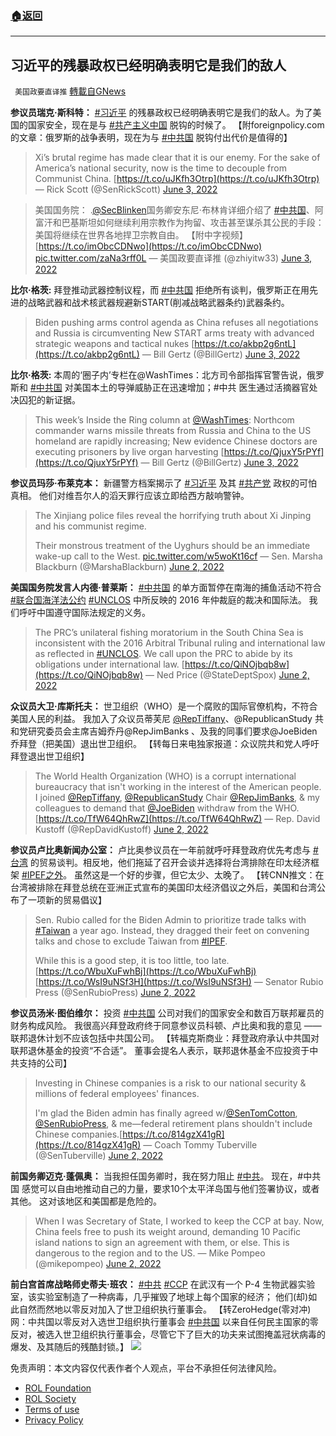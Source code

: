 ###  [:house:返回](README.md)
---


## 习近平的残暴政权已经明确表明它是我们的敌人
` 美国政要直译推` [轉載自GNews](https://gnews.org/zh-hans/2653948/)

**参议员瑞克·斯科特：** 
[#习近平](https://gettr.com/hashtag/%23%E4%B9%A0%E8%BF%91%E5%B9%B3) 的残暴政权已经明确表明它是我们的敌人。为了美国的国家安全，现在是与 [#共产主义中国](https://gettr.com/hashtag/%23%E5%85%B1%E4%BA%A7%E4%B8%BB%E4%B9%89%E4%B8%AD%E5%9B%BD) 脱钩的时候了。 【附foreignpolicy.com的文章：俄罗斯的战争表明，现在为与 [#中共国](https://gettr.com/hashtag/%23%E4%B8%AD%E5%85%B1%E5%9B%BD) 脱钩付出代价是值得的】

> Xi’s brutal regime has made clear that it is our enemy. For the sake of America’s national security, now is the time to decouple from Communist China. [https://t.co/uJKfh3Otrp](https://t.co/uJKfh3Otrp)
> — Rick Scott (@SenRickScott) [June 3, 2022](https://twitter.com/SenRickScott/status/1532525864247762954?ref_src=twsrc%5Etfw)

> 美国国务院：
> .[@SecBlinken](https://twitter.com/SecBlinken?ref_src=twsrc%5Etfw)国务卿安东尼·布林肯详细介绍了 [#中共国](https://twitter.com/hashtag/%E4%B8%AD%E5%85%B1%E5%9B%BD?src=hash&amp;ref_src=twsrc%5Etfw)、阿富汗和巴基斯坦如何继续利用宗教作为拘留、攻击甚至谋杀其公民的手段：美国将继续在世界各地捍卫宗教自由。
> 【附中字视频】 [https://t.co/imObcCDNwo](https://t.co/imObcCDNwo) [pic.twitter.com/zaNa3rff0L](https://t.co/zaNa3rff0L)
> — 美国政要直译推 (@zhiyitw33) [June 3, 2022](https://twitter.com/zhiyitw33/status/1532546756096905216?ref_src=twsrc%5Etfw)

**比尔·格茨:**
拜登推动武器控制议程，而 [#中共国](https://gettr.com/hashtag/%23%E4%B8%AD%E5%85%B1%E5%9B%BD) 拒绝所有谈判，俄罗斯正在用先进的战略武器和战术核武器规避新START(削减战略武器条约)武器条约。

> Biden pushing arms control agenda as China refuses all negotiations and Russia is circumventing New START arms treaty with advanced strategic weapons and tactical nukes [https://t.co/akbp2g6ntL](https://t.co/akbp2g6ntL)
> — Bill Gertz (@BillGertz) [June 3, 2022](https://twitter.com/BillGertz/status/1532539941309149184?ref_src=twsrc%5Etfw)

**比尔·格茨:**
本周的‘圈子内’专栏在@WashTimes：北方司令部指挥官警告说，俄罗斯和 [#中共国](https://gettr.com/hashtag/%23%E4%B8%AD%E5%85%B1%E5%9B%BD) 对美国本土的导弹威胁正在迅速增加；#中共 医生通过活摘器官处决囚犯的新证据。

> This week’s Inside the Ring column at [@WashTimes](https://twitter.com/WashTimes?ref_src=twsrc%5Etfw): Northcom commander warns missile threats from Russia and China to the US homeland are rapidly increasing; New evidence Chinese doctors are executing prisoners by live organ harvesting [https://t.co/QjuxY5rPYf](https://t.co/QjuxY5rPYf)
> — Bill Gertz (@BillGertz) [June 3, 2022](https://twitter.com/BillGertz/status/1532512542240567296?ref_src=twsrc%5Etfw)

**参议员玛莎·布莱克本：**
新疆警方档案揭示了 [#习近平](https://gettr.com/hashtag/%23%E4%B9%A0%E8%BF%91%E5%B9%B3) 及其 [#共产党](https://gettr.com/hashtag/%23%E5%85%B1%E4%BA%A7%E5%85%9A) 政权的可怕真相。 他们对维吾尔人的滔天罪行应该立即给西方敲响警钟。

> The Xinjiang police files reveal the horrifying truth about Xi Jinping and his communist regime.
> 
> Their monstrous treatment of the Uyghurs should be an immediate wake-up call to the West. [pic.twitter.com/w5woKt16cf](https://t.co/w5woKt16cf)
> — Sen. Marsha Blackburn (@MarshaBlackburn) [June 2, 2022](https://twitter.com/MarshaBlackburn/status/1532497956326330385?ref_src=twsrc%5Etfw)

**美国国务院发言人内德·普莱斯：**
[#中共国](https://gettr.com/hashtag/%23%E4%B8%AD%E5%85%B1%E5%9B%BD) 的单方面暂停在南海的捕鱼活动不符合 [#联合国海洋法公约](https://gettr.com/hashtag/%23%E8%81%94%E5%90%88%E5%9B%BD%E6%B5%B7%E6%B4%8B%E6%B3%95%E5%85%AC%E7%BA%A6) [#UNCLOS](https://gettr.com/hashtag/%23UNCLOS) 中所反映的 2016 年仲裁庭的裁决和国际法。 我们呼吁中国遵守国际法规定的义务。

> The PRC’s unilateral fishing moratorium in the South China Sea is inconsistent with the 2016 Arbitral Tribunal ruling and international law as reflected in [#UNCLOS](https://twitter.com/hashtag/UNCLOS?src=hash&amp;ref_src=twsrc%5Etfw). We call upon the PRC to abide by its obligations under international law. [https://t.co/QiNOjbqb8w](https://t.co/QiNOjbqb8w)
> — Ned Price (@StateDeptSpox) [June 2, 2022](https://twitter.com/StateDeptSpox/status/1532467490789416986?ref_src=twsrc%5Etfw)

**众议员大卫·库斯托夫：** 
世卫组织（WHO）是一个腐败的国际官僚机构，不符合美国人民的利益。 我加入了众议员蒂芙尼 [@RepTiffany](https://gettr.com/user/RepTiffany)、@RepublicanStudy 共和党研究委员会主席吉姆乔丹@RepJimBanks 、及我的同事们要求@JoeBiden 乔拜登（把美国）退出世卫组织。 【转每日来电独家报道：众议院共和党人呼吁拜登退出世卫组织】

> The World Health Organization (WHO) is a corrupt international bureaucracy that isn't working in the interest of the American people. I joined [@RepTiffany](https://twitter.com/RepTiffany?ref_src=twsrc%5Etfw), [@RepublicanStudy](https://twitter.com/RepublicanStudy?ref_src=twsrc%5Etfw) Chair [@RepJimBanks](https://twitter.com/RepJimBanks?ref_src=twsrc%5Etfw), & my colleagues to demand that [@JoeBiden](https://twitter.com/JoeBiden?ref_src=twsrc%5Etfw) withdraw from the WHO. [https://t.co/TfW64QhRwZ](https://t.co/TfW64QhRwZ)
> — Rep. David Kustoff (@RepDavidKustoff) [June 2, 2022](https://twitter.com/RepDavidKustoff/status/1532429508485206027?ref_src=twsrc%5Etfw)

**参议员卢比奥新闻办公室：**
卢比奥参议员在一年前就呼吁拜登政府优先考虑与 [#台湾](https://gettr.com/hashtag/%23%E5%8F%B0%E6%B9%BE) 的贸易谈判。相反地，他们拖延了召开会谈并选择将台湾排除在印太经济框架 [#IPEF之外](https://gettr.com/hashtag/%23IPEF%E4%B9%8B%E5%A4%96)。 虽然这是一个好的步骤，但它太少、太晚了。 【转CNN推文：在台湾被排除在拜登总统在亚洲正式宣布的美国印太经济倡议之外后，美国和台湾公布了一项新的贸易倡议】

> Sen. Rubio called for the Biden Admin to prioritize trade talks with [#Taiwan](https://twitter.com/hashtag/Taiwan?src=hash&amp;ref_src=twsrc%5Etfw) a year ago. Instead, they dragged their feet on convening talks and chose to exclude Taiwan from [#IPEF](https://twitter.com/hashtag/IPEF?src=hash&amp;ref_src=twsrc%5Etfw).
> 
> While this is a good step, it is too little, too late.[https://t.co/WbuXuFwhBj](https://t.co/WbuXuFwhBj) [https://t.co/WsI9uNSf3H](https://t.co/WsI9uNSf3H)
> — Senator Rubio Press (@SenRubioPress) [June 2, 2022](https://twitter.com/SenRubioPress/status/1532398097590104064?ref_src=twsrc%5Etfw)

**参议员汤米·图伯维尔：**
投资 [#中共国](https://gettr.com/hashtag/%23%E4%B8%AD%E5%85%B1%E5%9B%BD) 公司对我们的国家安全和数百万联邦雇员的财务构成风险。 我很高兴拜登政府终于同意参议员科顿、卢比奥和我的意见 —— 联邦退休计划不应该包括中共国公司。 【转福克斯商业：拜登政府承认中共国对联邦退休基金的投资“不合适”。 董事会提名人表示，联邦退休基金不应投资于中共支持的公司】

> Investing in Chinese companies is a risk to our national security & millions of federal employees' finances.
>  
> I'm glad the Biden admin has finally agreed w/[@SenTomCotton](https://twitter.com/SenTomCotton?ref_src=twsrc%5Etfw), [@SenRubioPress](https://twitter.com/SenRubioPress?ref_src=twsrc%5Etfw), & me—federal retirement plans shouldn't include Chinese companies.[https://t.co/814gzX41gR](https://t.co/814gzX41gR)
> — Coach Tommy Tuberville (@SenTuberville) [June 2, 2022](https://twitter.com/SenTuberville/status/1532397179322748928?ref_src=twsrc%5Etfw)

**前国务卿迈克·蓬佩奥：**
当我担任国务卿时，我在努力阻止 [#中共](https://gettr.com/hashtag/%23%E4%B8%AD%E5%85%B1)。 现在，#中共国 感觉可以自由地推动自己的力量，要求10个太平洋岛国与他们签署协议，或者其他。 这对该地区和美国都是危险的。

> When I was Secretary of State, I worked to keep the CCP at bay. Now, China feels free to push its weight around, demanding 10 Pacific island nations to sign an agreement with them, or else. This is dangerous to the region and to the US.
> — Mike Pompeo (@mikepompeo) [June 2, 2022](https://twitter.com/mikepompeo/status/1532396059091148800?ref_src=twsrc%5Etfw)

**前白宫首席战略师史蒂夫·班农：**
[#中共](https://gettr.com/hashtag/%23%E4%B8%AD%E5%85%B1) [#CCP](https://gettr.com/hashtag/%23CCP) 在武汉有一个 P-4 生物武器实验室，该实验室制造了一种病毒，几乎摧毁了地球上每个国家的经济； 他们(却)如此自然而然地以零反对加入了世卫组织执行董事会。 【转ZeroHedge(零对冲)网：中共国以零反对入选世卫组织执行董事会 [#中共国](https://gettr.com/hashtag/%23%E4%B8%AD%E5%85%B1%E5%9B%BD) 以来自任何民主国家的零反对，被选入世卫组织执行董事会，尽管它下了巨大的功夫来试图掩盖冠状病毒的爆发、及其随后的残酷封锁。】
 ![](https://assets.gnews.org/wp-content/uploads/2022/06/image_1654233586.png) 

免责声明：本文内容仅代表作者个人观点，平台不承担任何法律风险。
  
- [ROL Foundation](https://rolfoundation.org/)
- [ROL Society](https://rolsociety.org/)
- [Terms of use](https://gnews.org/terms-of-use-3/)
- [Privacy Policy](https://gnews.org/privacy-policy/)
